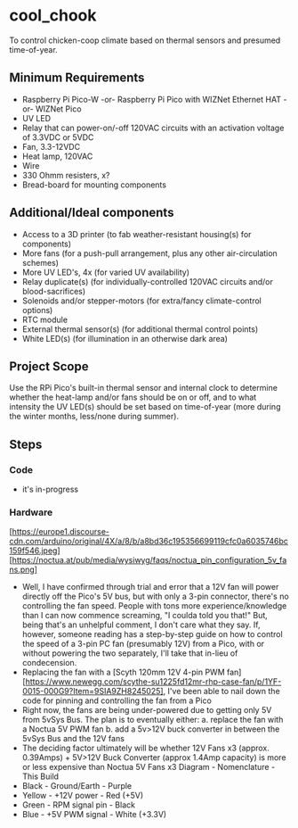 # cool_chook
To control chicken-coop climate based on thermal sensors and presumed time-of-year.


## Minimum Requirements
* Raspberry Pi Pico-W -or- Raspberry Pi Pico with WIZNet Ethernet HAT -or- WIZNet Pico
* UV LED
* Relay that can power-on/-off 120VAC circuits with an activation voltage of 3.3VDC or 5VDC
* Fan, 3.3-12VDC
* Heat lamp, 120VAC
* Wire
* 330 Ohmm resisters, x?
* Bread-board for mounting components

## Additional/Ideal components
* Access to a 3D printer (to fab weather-resistant housing(s) for components)
* More fans (for a push-pull arrangement, plus any other air-circulation schemes)
* More UV LED's, 4x (for varied UV availability)
* Relay duplicate(s) (for individually-controlled 120VAC circuits and/or blood-sacrifices)
* Solenoids and/or stepper-motors (for extra/fancy climate-control options)
* RTC module
* External thermal sensor(s) (for additional thermal control points)
* White LED(s) (for illumination in an otherwise dark area)

## Project Scope
Use the RPi Pico's built-in thermal sensor and internal clock to determine whether the heat-lamp and/or fans should be on or off, and to what intensity the UV LED(s) should be set based on time-of-year (more during the winter months, less/none during summer).

## Steps
### Code
* it's in-progress

### Hardware
[https://europe1.discourse-cdn.com/arduino/original/4X/a/8/b/a8bd36c195356699119cfc0a6035746bc159f546.jpeg]
[https://noctua.at/pub/media/wysiwyg/faqs/noctua_pin_configuration_5v_fans.png]
* Well, I have confirmed through trial and error that a 12V fan will power directly off the Pico's 5V bus, but with only a 3-pin connector, there's no controlling the fan speed. People with tons more experience/knowledge than I can now commence screaming, "I coulda told you that!" But, being that's an unhelpful comment, I don't care what they say. If, however, someone reading has a step-by-step guide on how to control the speed of a 3-pin PC fan (presumably 12V) from a Pico, with or without powering the two separately, I'll take that in-lieu of condecension.
* Replacing the fan with a [Scyth 120mm 12V 4-pin PWM fan][https://www.newegg.com/scythe-su1225fd12mr-rhp-case-fan/p/1YF-0015-000G9?Item=9SIA9ZH8245025], I've been able to nail down the code for pinning and controlling the fan from a Pico
* Right now, the fans are being under-powered due to getting only 5V from 5vSys Bus. The plan is to eventually either:
    a. replace the fan with a Noctua 5V PWM fan
    b. add a 5v>12V buck converter in between the 5vSys Bus and the 12V fans
* The deciding factor ultimately will be whether 12V Fans x3 (approx. 0.39Amps) + 5V>12V Buck Converter (approx 1.4Amp capacity) is more or less expensive than Noctua 5V Fans x3
Diagram     -   Nomenclature    -   This Build
* Black     -   Ground/Earth    -   Purple
* Yellow    -   +12V power      -   Red (+5V)
* Green     -   RPM signal pin  -   Black
* Blue      -   +5V PWM signal  -   White (+3.3V)

